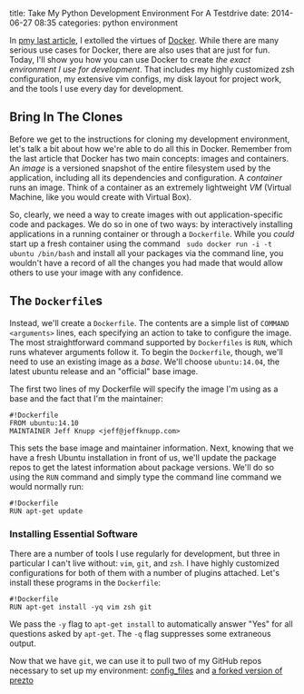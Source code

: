title: Take My Python Development Environment For A Testdrive
date: 2014-06-27 08:35
categories: python environment

In [pmy last article](http://www.jeffknupp.com/2014/06/24/docker-is-the-most-disruptive-technology-for-software-development-in-the-last-decade/), I extolled the virtues
of [Docker](http://www.docker.com). While there are many serious use cases for
Docker, there are also uses that are just for fun. Today, I'll show you how you
can use Docker to create *the exact environment I use for development*. That
includes my highly customized zsh configuration, my extensive vim configs, my
disk layout for project work, and the tools I use every day for development.
<!--more-->
## Bring In The Clones

Before we get to the instructions for cloning my development environment, let's
talk a bit about how we're able to do all this in Docker. Remember from the last
article that Docker has two main concepts: images and containers. An *image* is a
versioned snapshot of the entire filesystem used by the application, including
all its dependencies and configuration. A *container* runs an image. Think of a
container as an extremely lightweight *VM* (Virtual Machine, like you would create
with Virtual Box).

So, clearly, we need a way to create images with out application-specific code
and packages. We do so in one of two ways: by interactively installing
applications in a running container or through a `Dockerfile`. While you *could*
start up a fresh container using the command ` sudo docker run -i -t ubuntu /bin/bash`
and install all your packages via the command line, you wouldn't have a record
of all the changes you had made that would allow others to use your image with
any confidence.

## The `Dockerfile`s

Instead, we'll create a `Dockerfile`. The contents are a simple list of `COMMAND <arguments>`
lines, each specifying an action to take to configure the image. The most
straightforward command supported by `Dockerfiles` is `RUN`, which runs whatever
arguments follow it. To begin the `Dockerfile`, though, we'll need to use an
existing image as a *base*. We'll choose `ubuntu:14.04`, the latest ubuntu
release and an "official" base image.

The first two lines of my Dockerfile will specify the image I'm using as a base
and the fact that I'm the maintainer:

    #!Dockerfile
    FROM ubuntu:14.10
    MAINTAINER Jeff Knupp <jeff@jeffknupp.com>

This sets the base image and maintainer information. Next, knowing that we have
a fresh Ubuntu installation in front of us, we'll update the package repos to
get the latest information about package versions. We'll do so using the `RUN`
command and simply type the command line command we would normally run:

    #!Dockerfile
    RUN apt-get update

### Installing Essential Software

There are a number of tools I use regularly for development, but three in
particular I can't live without: `vim`, `git`, and `zsh`. I have highly customized
configurations for both of them with a number of plugins attached. Let's install
these programs in the `Dockerfile`:

    #!Dockerfile
    RUN apt-get install -yq vim zsh git

We pass the `-y` flag to `apt-get install` to automatically answer "Yes" for all
questions asked by `apt-get`. The `-q` flag suppresses some extraneous output.

Now that we have `git`, we can use it to pull two of my GitHub repos necessary
to set up my environment: [config_files](http://www.github.com/jeffknupp/config_files) and [a forked version of prezto](http://www.github.com/jeffknupp/prezto)

